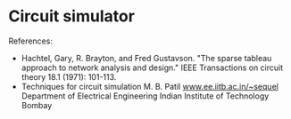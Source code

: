 # Circuit simulator

References:
* Hachtel, Gary, R. Brayton, and Fred Gustavson. "The sparse tableau approach to network analysis and design." IEEE Transactions on circuit theory 18.1 (1971): 101-113.
* Techniques for circuit simulation M. B. Patil www.ee.iitb.ac.in/~sequel Department of Electrical Engineering Indian Institute of Technology Bombay
